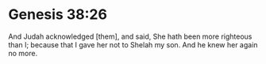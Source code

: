 # Genesis 38:26

And Judah acknowledged [them], and said, She hath been more righteous than I; because that I gave her not to Shelah my son. And he knew her again no more.